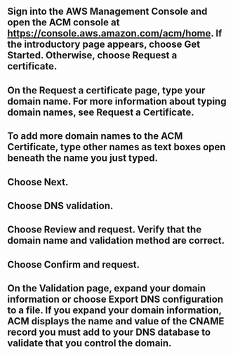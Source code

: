## Sign into the AWS Management Console and open the ACM console at https://console.aws.amazon.com/acm/home. If the introductory page appears, choose Get Started. Otherwise, choose Request a certificate.

## On the Request a certificate page, type your domain name. For more information about typing domain names, see Request a Certificate.

## To add more domain names to the ACM Certificate, type other names as text	boxes open beneath the name you just typed.

## Choose Next.

## Choose DNS validation.

## Choose Review and request. Verify that the domain name and validation method are correct.

## Choose Confirm and request.

## On the Validation page, expand your domain information or choose Export DNS configuration to a file. If you expand your domain information, ACM displays the name and value of the CNAME record you must add to your DNS database to validate that you control the domain.
